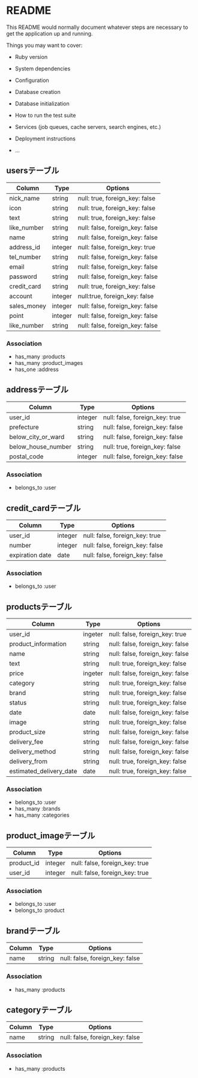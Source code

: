 # README

This README would normally document whatever steps are necessary to get the
application up and running.

Things you may want to cover:

* Ruby version

* System dependencies

* Configuration

* Database creation

* Database initialization

* How to run the test suite

* Services (job queues, cache servers, search engines, etc.)

* Deployment instructions

* ...

## usersテーブル

|Column|Type|Options|
|------|----|-------|
|nick_name|string|null: true, foreign_key: false|
|icon|string|null: true, foreign_key: false|
|text|string|null: true, foreign_key: false|
|like_number|string|null: false, foreign_key: false|
|name|string|null: false, foreign_key: false|
|address_id|integer|null: false, foreign_key: true|
|tel_number|string|null: false, foreign_key: false|
|email|string|null: false, foreign_key: false|
|password|string|null: false, foreign_key: false|
|credit_card|string|null: true, foreign_key: false|
|account|integer|null:true, foreign_key: false|
|sales_money|integer|null: false, foreign_key: false|
|point|integer|null: false, foreign_key: false|
|like_number|string|null: false, foreign_key: false|


### Association
- has_many :products
- has_many :product_images
- has_one :address

## addressテーブル

|Column|Type|Options|
|------|----|-------|
|user_id|integer|null: false, foreign_key: true|
|prefecture|string|null: false, foreign_key: false|
|below_city_or_ward|string|null: false, foreign_key: false|
|below_house_number|string|null: true, foreign_key: false|
|postal_code|integer|null: false, foreign_key: false|


### Association
- belongs_to :user

## credit_cardテーブル

|Column|Type|Options|
|------|----|-------|
|user_id|integer|null: false, foreign_key: true|
|number|integer|null: false, foreign_key: false|
|expiration date|date|null: false, foreign_key: false|


### Association
- belongs_to :user

## productsテーブル

|Column|Type|Options|
|------|----|-------|
|user_id|ingeter|null: false, foreign_key: true|
|product_information|string|null: false, foreign_key: false|
|name|string|null: false, foreign_key: false|
|text|string|null: true, foreign_key: false|
|price|ingeter|null: false, foreign_key: false|
|category|string|null: true, foreign_key: false|
|brand|string|null: true, foreign_key: false|
|status|string|null: true, foreign_key: false|
|date|date|null: false, foreign_key: false|
|image|string|null: true, foreign_key: false|
|product_size|string|null: false, foreign_key: false|
|delivery_fee|string|null: false, foreign_key: false|
|delivery_method|string|null: false, foreign_key: false|
|delivery_from|string|null: true, foreign_key: false|
|estimated_delivery_date|date|null: true, foreign_key: false|


### Association
- belongs_to :user
- has_many :brands
- has_many :categories

## product_imageテーブル

|Column|Type|Options|
|------|----|-------|
|product_id|integer|null: false, foreign_key: true|
|user_id|integer|null: false, foreign_key: true|

### Association
- belongs_to :user
- belongs_to :product

## brandテーブル

|Column|Type|Options|
|------|----|-------|
|name|string|null: false, foreign_key: false|

### Association
- has_many :products

## categoryテーブル

|Column|Type|Options|
|------|----|-------|
|name|string|null: false, foreign_key: false|

### Association
- has_many :products